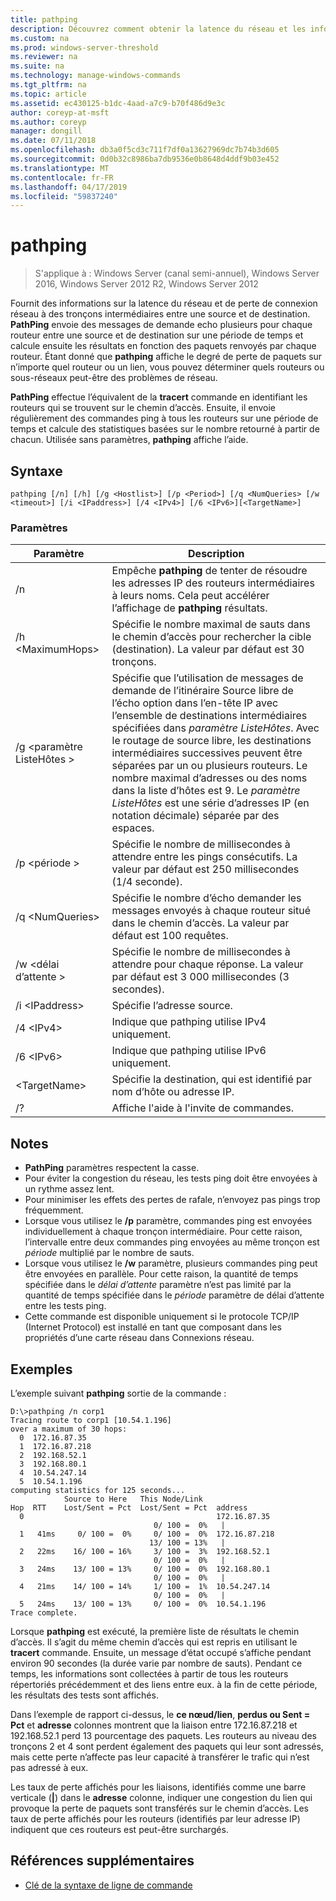 ```yaml
---
title: pathping
description: Découvrez comment obtenir la latence du réseau et les informations de perte à l’aide de la commande pathping.
ms.custom: na
ms.prod: windows-server-threshold
ms.reviewer: na
ms.suite: na
ms.technology: manage-windows-commands
ms.tgt_pltfrm: na
ms.topic: article
ms.assetid: ec430125-b1dc-4aad-a7c9-b70f486d9e3c
author: coreyp-at-msft
ms.author: coreyp
manager: dongill
ms.date: 07/11/2018
ms.openlocfilehash: db3a0f5cd3c711f7df0a13627969dc7b74b3d605
ms.sourcegitcommit: 0d0b32c8986ba7db9536e0b8648d4ddf9b03e452
ms.translationtype: MT
ms.contentlocale: fr-FR
ms.lasthandoff: 04/17/2019
ms.locfileid: "59837240"
---
```

# <a name="pathping"></a>pathping

>S'applique à : Windows Server (canal semi-annuel), Windows Server 2016, Windows Server 2012 R2, Windows Server 2012

Fournit des informations sur la latence du réseau et de perte de connexion réseau à des tronçons intermédiaires entre une source et de destination. **PathPing** envoie des messages de demande echo plusieurs pour chaque routeur entre une source et de destination sur une période de temps et calcule ensuite les résultats en fonction des paquets renvoyés par chaque routeur. Étant donné que **pathping** affiche le degré de perte de paquets sur n’importe quel routeur ou un lien, vous pouvez déterminer quels routeurs ou sous-réseaux peut-être des problèmes de réseau. 

**PathPing** effectue l’équivalent de la **tracert** commande en identifiant les routeurs qui se trouvent sur le chemin d’accès. Ensuite, il envoie régulièrement des commandes ping à tous les routeurs sur une période de temps et calcule des statistiques basées sur le nombre retourné à partir de chacun. Utilisée sans paramètres, **pathping** affiche l’aide. 

## <a name="syntax"></a>Syntaxe
```
pathping [/n] [/h] [/g <Hostlist>] [/p <Period>] [/q <NumQueries> [/w <timeout>] [/i <IPaddress>] [/4 <IPv4>] [/6 <IPv6>][<TargetName>]
```
### <a name="parameters"></a>Paramètres
|Paramètre|Description|
|-------|--------|
|/n|Empêche **pathping** de tenter de résoudre les adresses IP des routeurs intermédiaires à leurs noms. Cela peut accélérer l’affichage de **pathping** résultats.|
|/h \<MaximumHops>|Spécifie le nombre maximal de sauts dans le chemin d’accès pour rechercher la cible (destination). La valeur par défaut est 30 tronçons.|
|/g \<paramètre ListeHôtes >|Spécifie que l’utilisation de messages de demande de l’itinéraire Source libre de l’écho option dans l’en-tête IP avec l’ensemble de destinations intermédiaires spécifiées dans *paramètre ListeHôtes*. Avec le routage de source libre, les destinations intermédiaires successives peuvent être séparées par un ou plusieurs routeurs. Le nombre maximal d’adresses ou des noms dans la liste d’hôtes est 9. Le *paramètre ListeHôtes* est une série d’adresses IP (en notation décimale) séparée par des espaces.|
|/p \<période >|Spécifie le nombre de millisecondes à attendre entre les pings consécutifs. La valeur par défaut est 250 millisecondes (1/4 seconde).|
|/q \<NumQueries>|Spécifie le nombre d’écho demander les messages envoyés à chaque routeur situé dans le chemin d’accès. La valeur par défaut est 100 requêtes.|
|/w \<délai d’attente >|Spécifie le nombre de millisecondes à attendre pour chaque réponse. La valeur par défaut est 3 000 millisecondes (3 secondes).|
|/i \<IPaddress>|Spécifie l’adresse source.|
|/4 \<IPv4>|Indique que pathping utilise IPv4 uniquement.|
|/6 \<IPv6>|Indique que pathping utilise IPv6 uniquement.|
|\<TargetName>|Spécifie la destination, qui est identifié par nom d’hôte ou adresse IP.|
|/?|Affiche l'aide à l'invite de commandes.|

## <a name="remarks"></a>Notes
-   **PathPing** paramètres respectent la casse.
-   Pour éviter la congestion du réseau, les tests ping doit être envoyées à un rythme assez lent.
-   Pour minimiser les effets des pertes de rafale, n’envoyez pas pings trop fréquemment.
-   Lorsque vous utilisez le **/p** paramètre, commandes ping est envoyées individuellement à chaque tronçon intermédiaire. Pour cette raison, l’intervalle entre deux commandes ping envoyées au même tronçon est *période* multiplié par le nombre de sauts.
-   Lorsque vous utilisez le **/w** paramètre, plusieurs commandes ping peut être envoyées en parallèle. Pour cette raison, la quantité de temps spécifiée dans le *délai d’attente* paramètre n’est pas limité par la quantité de temps spécifiée dans le *période* paramètre de délai d’attente entre les tests ping.
-   Cette commande est disponible uniquement si le protocole TCP/IP (Internet Protocol) est installé en tant que composant dans les propriétés d’une carte réseau dans Connexions réseau.

## <a name="BKMK_Examples"></a>Exemples

L’exemple suivant **pathping** sortie de la commande :

```
D:\>pathping /n corp1
Tracing route to corp1 [10.54.1.196]
over a maximum of 30 hops:
  0  172.16.87.35
  1  172.16.87.218
  2  192.168.52.1
  3  192.168.80.1
  4  10.54.247.14
  5  10.54.1.196
computing statistics for 125 seconds...
            Source to Here   This Node/Link
Hop  RTT    Lost/Sent = Pct  Lost/Sent = Pct  address
  0                                           172.16.87.35
                                0/ 100 =  0%   |
  1   41ms     0/ 100 =  0%     0/ 100 =  0%  172.16.87.218
                               13/ 100 = 13%   |
  2   22ms    16/ 100 = 16%     3/ 100 =  3%  192.168.52.1
                                0/ 100 =  0%   |
  3   24ms    13/ 100 = 13%     0/ 100 =  0%  192.168.80.1
                                0/ 100 =  0%   |
  4   21ms    14/ 100 = 14%     1/ 100 =  1%  10.54.247.14
                                0/ 100 =  0%   |
  5   24ms    13/ 100 = 13%     0/ 100 =  0%  10.54.1.196
Trace complete.
```
Lorsque **pathping** est exécuté, la première liste de résultats le chemin d’accès. Il s’agit du même chemin d’accès qui est repris en utilisant le **tracert** commande. Ensuite, un message d’état occupé s’affiche pendant environ 90 secondes (la durée varie par nombre de sauts). Pendant ce temps, les informations sont collectées à partir de tous les routeurs répertoriés précédemment et des liens entre eux. à la fin de cette période, les résultats des tests sont affichés.

Dans l’exemple de rapport ci-dessus, le **ce nœud/lien**, **perdus ou Sent = Pct** et **adresse** colonnes montrent que la liaison entre 172.16.87.218 et 192.168.52.1 perd 13 pourcentage des paquets. Les routeurs au niveau des tronçons 2 et 4 sont perdent également des paquets qui leur sont adressés, mais cette perte n’affecte pas leur capacité à transférer le trafic qui n’est pas adressé à eux.

Les taux de perte affichés pour les liaisons, identifiés comme une barre verticale (**|**) dans le **adresse** colonne, indiquer une congestion du lien qui provoque la perte de paquets sont transférés sur le chemin d’accès. Les taux de perte affichés pour les routeurs (identifiés par leur adresse IP) indiquent que ces routeurs est peut-être surchargés.

## <a name="additional-references"></a>Références supplémentaires
-   [Clé de la syntaxe de ligne de commande](command-line-syntax-key.md)